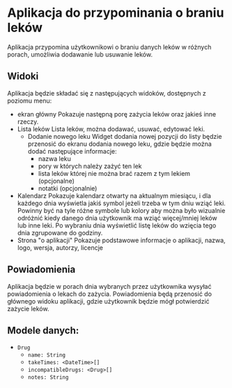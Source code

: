 # Aplikacja do przypominania o braniu leków

Aplikacja przypomina użytkownikowi o braniu danych leków w różnych porach, umożliwia dodawanie lub usuwanie leków.

## Widoki

Aplikacja będzie składać się z następujących widoków, dostępnych z poziomu menu:

- ekran główny
    Pokazuje następną porę zażycia leków oraz jakieś inne rzeczy.
- Lista leków
    Lista leków, można dodawać, usuwać, edytować leki.
    - Dodanie nowego leku
        Widget dodania nowej pozycji do listy będzie przenosić do ekranu dodania nowego leku, gdzie będzie można dodać
        następujące informacje:
        - nazwa leku
        - pory w których należy zażyć ten lek
        - lista leków której nie można brać razem z tym lekiem (opcjonalne)
        - notatki (opcjonalnie)
- Kalendarz
    Pokazuje kalendarz otwarty na aktualnym miesiącu, i dla każdego dnia wyświetla jakiś symbol jeżeli trzeba w tym dniu
    wziąć leki. Powinny być na tyle różne symbole lub kolory aby można było wizualnie odróżnić kiedy danego dnia
    użytkownik ma wziąć więcej/mniej leków lub inne leki. Po wybraniu dnia wyświetlić listę leków do wzięcia tego dnia
    zgrupowane do godziny.
- Strona "o aplikacji"
    Pokazuje podstawowe informacje o aplikacji, nazwa, logo, wersja, autorzy, licencje

## Powiadomienia

Aplikacja będzie w porach dnia wybranych przez użytkownika wysyłać powiadomienia o lekach do zażycia. Powiadomienia będą
przenosić do głównego widoku aplikacji, gdzie użytkownik będzie mógł potwierdzić zażycie leków.

## Modele danych:

- `Drug`
  - `name: String`
  - `takeTimes: <DateTime>[]`
  - `incompatibleDrugs: <Drug>[]`
  - `notes: String`
